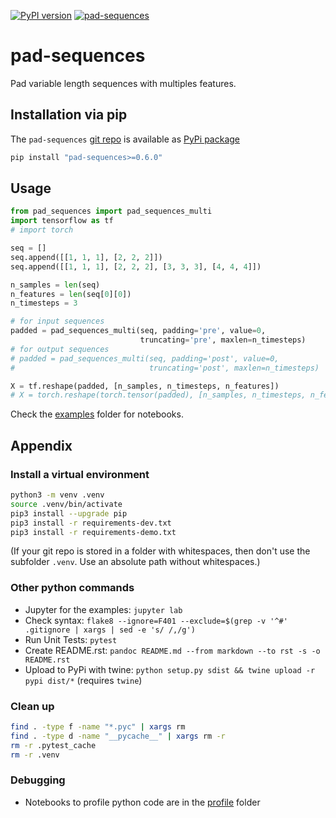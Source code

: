 [![PyPI version](https://badge.fury.io/py/pad-sequences.svg)](https://badge.fury.io/py/pad-sequences)
[![pad-sequences](https://snyk.io/advisor/python/pad-sequences/badge.svg)](https://snyk.io/advisor/python/pad-sequences)


# pad-sequences
Pad variable length sequences with multiples features.

## Installation via pip
The `pad-sequences` [git repo](http://github.com/ulf1/pad-sequences) 
is available as [PyPi package](https://pypi.org/project/pad-sequences)

```sh
pip install "pad-sequences>=0.6.0"
```


## Usage

```py
from pad_sequences import pad_sequences_multi
import tensorflow as tf
# import torch

seq = []
seq.append([[1, 1, 1], [2, 2, 2]])
seq.append([[1, 1, 1], [2, 2, 2], [3, 3, 3], [4, 4, 4]])

n_samples = len(seq)
n_features = len(seq[0][0])
n_timesteps = 3

# for input sequences
padded = pad_sequences_multi(seq, padding='pre', value=0, 
                             truncating='pre', maxlen=n_timesteps)
# for output sequences
# padded = pad_sequences_multi(seq, padding='post', value=0, 
#                              truncating='post', maxlen=n_timesteps)

X = tf.reshape(padded, [n_samples, n_timesteps, n_features])
# X = torch.reshape(torch.tensor(padded), [n_samples, n_timesteps, n_features])
```


Check the [examples](http://github.com/ulf1/pad-sequences/examples) folder for notebooks.


## Appendix

### Install a virtual environment

```sh
python3 -m venv .venv
source .venv/bin/activate
pip3 install --upgrade pip
pip3 install -r requirements-dev.txt
pip3 install -r requirements-demo.txt
```

(If your git repo is stored in a folder with whitespaces, then don't use the subfolder `.venv`. Use an absolute path without whitespaces.)

### Other python commands

* Jupyter for the examples: `jupyter lab`
* Check syntax: `flake8 --ignore=F401 --exclude=$(grep -v '^#' .gitignore | xargs | sed -e 's/ /,/g')`
* Run Unit Tests: `pytest`
* Create README.rst: `pandoc README.md --from markdown --to rst -s -o README.rst`
* Upload to PyPi with twine: `python setup.py sdist && twine upload -r pypi dist/*`  (requires `twine`)

### Clean up 

```sh
find . -type f -name "*.pyc" | xargs rm
find . -type d -name "__pycache__" | xargs rm -r
rm -r .pytest_cache
rm -r .venv
```


### Debugging
* Notebooks to profile python code are in the [profile](http://github.com/ulf1/pad-sequences/profile) folder
